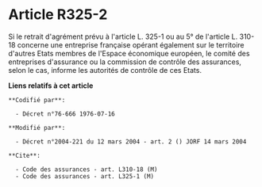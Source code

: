 # Article R325-2

Si le retrait d'agrément prévu à l'article L. 325-1 ou au 5° de l'article L. 310-18 concerne une entreprise française opérant
également sur le territoire d'autres Etats membres de l'Espace économique européen, le comité des entreprises d'assurance ou
la commission de contrôle des assurances, selon le cas, informe les autorités de contrôle de ces Etats.

**Liens relatifs à cet article**

	**Codifié par**:

	  - Décret n°76-666 1976-07-16

	**Modifié par**:

	  - Décret n°2004-221 du 12 mars 2004 - art. 2 () JORF 14 mars 2004

	**Cite**:

	  - Code des assurances - art. L310-18 (M)
	  - Code des assurances - art. L325-1 (M)

